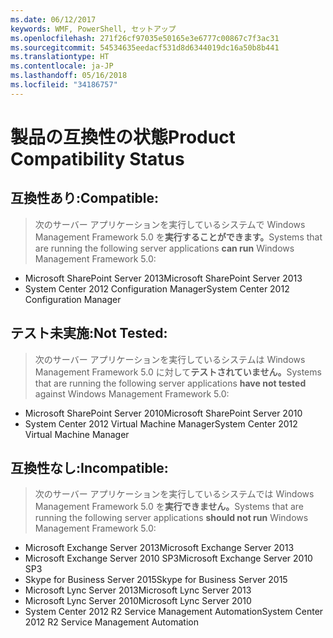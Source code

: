 ```yaml
---
ms.date: 06/12/2017
keywords: WMF, PowerShell, セットアップ
ms.openlocfilehash: 271f26cf97035e50165e3e6777c00867c7f3ac31
ms.sourcegitcommit: 54534635eedacf531d8d6344019dc16a50b8b441
ms.translationtype: HT
ms.contentlocale: ja-JP
ms.lasthandoff: 05/16/2018
ms.locfileid: "34186757"
---
```

# <a name="product-compatibility-status"></a><span data-ttu-id="1f2ce-102">製品の互換性の状態</span><span class="sxs-lookup"><span data-stu-id="1f2ce-102">Product Compatibility Status</span></span>

## <a name="compatible"></a><span data-ttu-id="1f2ce-103">互換性あり:</span><span class="sxs-lookup"><span data-stu-id="1f2ce-103">Compatible:</span></span>
> <span data-ttu-id="1f2ce-104">次のサーバー アプリケーションを実行しているシステムで Windows Management Framework 5.0 を**実行することができます。**</span><span class="sxs-lookup"><span data-stu-id="1f2ce-104">Systems that are running the following server applications **can run** Windows Management Framework 5.0:</span></span>

- <span data-ttu-id="1f2ce-105">Microsoft SharePoint Server 2013</span><span class="sxs-lookup"><span data-stu-id="1f2ce-105">Microsoft SharePoint Server 2013</span></span>
- <span data-ttu-id="1f2ce-106">System Center 2012 Configuration Manager</span><span class="sxs-lookup"><span data-stu-id="1f2ce-106">System Center 2012 Configuration Manager</span></span>

## <a name="not-tested"></a><span data-ttu-id="1f2ce-107">テスト未実施:</span><span class="sxs-lookup"><span data-stu-id="1f2ce-107">Not Tested:</span></span>
> <span data-ttu-id="1f2ce-108">次のサーバー アプリケーションを実行しているシステムは Windows Management Framework 5.0 に対して**テストされていません。**</span><span class="sxs-lookup"><span data-stu-id="1f2ce-108">Systems that are running the following server applications **have not tested** against Windows Management Framework 5.0:</span></span>

- <span data-ttu-id="1f2ce-109">Microsoft SharePoint Server 2010</span><span class="sxs-lookup"><span data-stu-id="1f2ce-109">Microsoft SharePoint Server 2010</span></span>
- <span data-ttu-id="1f2ce-110">System Center 2012 Virtual Machine Manager</span><span class="sxs-lookup"><span data-stu-id="1f2ce-110">System Center 2012 Virtual Machine Manager</span></span>

## <a name="incompatible"></a><span data-ttu-id="1f2ce-111">互換性なし:</span><span class="sxs-lookup"><span data-stu-id="1f2ce-111">Incompatible:</span></span>
> <span data-ttu-id="1f2ce-112">次のサーバー アプリケーションを実行しているシステムでは Windows Management Framework 5.0 を**実行できません。**</span><span class="sxs-lookup"><span data-stu-id="1f2ce-112">Systems that are running the following server applications **should not run** Windows Management Framework 5.0:</span></span>

- <span data-ttu-id="1f2ce-113">Microsoft Exchange Server 2013</span><span class="sxs-lookup"><span data-stu-id="1f2ce-113">Microsoft Exchange Server 2013</span></span>
- <span data-ttu-id="1f2ce-114">Microsoft Exchange Server 2010 SP3</span><span class="sxs-lookup"><span data-stu-id="1f2ce-114">Microsoft Exchange Server 2010 SP3</span></span>
- <span data-ttu-id="1f2ce-115">Skype for Business Server 2015</span><span class="sxs-lookup"><span data-stu-id="1f2ce-115">Skype for Business Server 2015</span></span>
- <span data-ttu-id="1f2ce-116">Microsoft Lync Server 2013</span><span class="sxs-lookup"><span data-stu-id="1f2ce-116">Microsoft Lync Server 2013</span></span>
- <span data-ttu-id="1f2ce-117">Microsoft Lync Server 2010</span><span class="sxs-lookup"><span data-stu-id="1f2ce-117">Microsoft Lync Server 2010</span></span>
- <span data-ttu-id="1f2ce-118">System Center 2012 R2 Service Management Automation</span><span class="sxs-lookup"><span data-stu-id="1f2ce-118">System Center 2012 R2 Service Management Automation</span></span>
